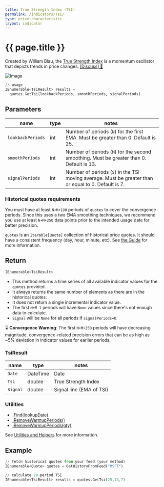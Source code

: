 ```yaml
---
title: True Strength Index (TSI)
permalink: /indicators/Tsi/
type: price-characteristic
layout: indicator
---
```


# {{ page.title }}

Created by William Blau, the [True Strength Index](https://en.wikipedia.org/wiki/True_strength_index) is a momentum oscillator that depicts trends in price changes.
[[Discuss] :speech_balloon:]({{site.github.base_repository_url}}/discussions/300 "Community discussion about this indicator")

![image]({{site.charturl}}/Tsi.png)

```python
// usage
IEnumerable<TsiResult> results =
  quotes.GetTsi(lookbackPeriods, smoothPeriods, signalPeriods)
```

## Parameters

| name | type | notes
| -- |-- |--
| `lookbackPeriods` | int | Number of periods (`N`) for the first EMA.  Must be greater than 0.  Default is 25.
| `smoothPeriods` | int | Number of periods (`M`) for the second smoothing.  Must be greater than 0.  Default is 13.
| `signalPeriods` | int | Number of periods (`S`) in the TSI moving average.  Must be greater than or equal to 0.  Default is 7.

### Historical quotes requirements

You must have at least `N+M+100` periods of `quotes` to cover the convergence periods.  Since this uses a two EMA smoothing techniques, we recommend you use at least `N+M+250` data points prior to the intended usage date for better precision.

`quotes` is an `Iterable[Quote]` collection of historical price quotes.  It should have a consistent frequency (day, hour, minute, etc).  See [the Guide]({{site.baseurl}}/guide/#historical-quotes) for more information.

## Return

```python
IEnumerable<TsiResult>
```

- This method returns a time series of all available indicator values for the `quotes` provided.
- It always returns the same number of elements as there are in the historical quotes.
- It does not return a single incremental indicator value.
- The first `N+M-1` periods will have `None` values since there's not enough data to calculate.
- `Signal` will be `None` for all periods if `signalPeriods=0`.

:hourglass: **Convergence Warning**: The first `N+M+250` periods will have decreasing magnitude, convergence-related precision errors that can be as high as ~5% deviation in indicator values for earlier periods.

### TsiResult

| name | type | notes
| -- |-- |--
| `Date` | DateTime | Date
| `Tsi` | double | True Strength Index
| `Signal` | double | Signal line (EMA of TSI)

### Utilities

- [.Find(lookupDate)]({{site.baseurl}}/utilities#find-indicator-result-by-date)
- [.RemoveWarmupPeriods()]({{site.baseurl}}/utilities#remove-warmup-periods)
- [.RemoveWarmupPeriods(qty)]({{site.baseurl}}/utilities#remove-warmup-periods)

See [Utilities and Helpers]({{site.baseurl}}/utilities#utilities-for-indicator-results) for more information.

## Example

```python
// fetch historical quotes from your feed (your method)
IEnumerable<Quote> quotes = GetHistoryFromFeed("MSFT")

// calculate 20-period TSI
IEnumerable<TsiResult> results = quotes.GetTsi(25,13,7)
```
